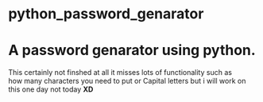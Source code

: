 # python_password_genarator
<h1>A password genarator using python.</h1>

<p>This certainly not finshed at all it misses lots of functionality such as </br>how many characters you need to put or Capital letters but i will work on this one day not today <b>XD<b></p>
